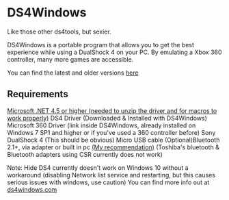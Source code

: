 # DS4Windows
Like those other ds4tools, but sexier.

DS4Windows is a portable program that allows you to get the best experience while using a DualShock 4 on your PC. By emulating a Xbox 360 controller, many more games are accessible.

You can find the latest and older versions [here](https://github.com/Jays2Kings/DS4Windows/releases)

## Requirements

[Microsoft .NET 4.5 or higher (needed to unzip the driver and for macros to work properly)](http://www.microsoft.com/en-us/download/details.aspx?id=42642)
DS4 Driver (Downloaded & Installed with DS4Windows)
Microsoft 360 Driver (link inside DS4Windows, already installed on Windows 7 SP1 and higher or if you've used a 360 controller before)
Sony DualShock 4 (This should be obvious)
Micro USB cable
(Optional)Bluetooth 2.1+, via adapter or built in pc [(My recommendation)](http://www.amazon.com/gp/product/B004LNXO28/ref=oh_aui_search_detailpage?ie=UTF8&psc=1) (Toshiba's bluetooth & Bluetooth adapters using CSR currently does not work)

Note: Hide DS4 currently doesn't work on Windows 10 without a workaround (disabling Network list service and restarting, but this causes serious issues with windows, use caution)
You can find more info out at [ds4windows.com](http://ds4windows.com/)
